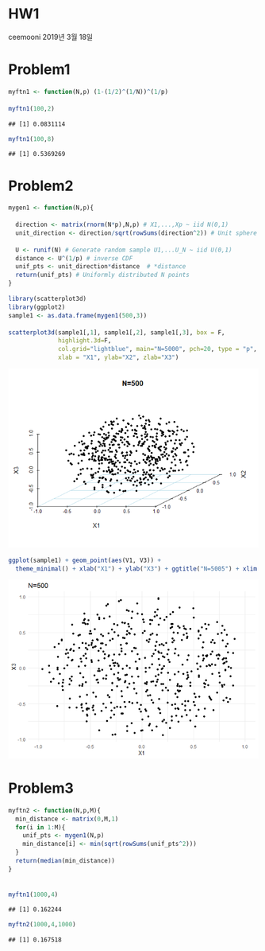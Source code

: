 HW1
================
ceemooni
2019년 3월 18일

Problem1
========

``` r
myftn1 <- function(N,p) (1-(1/2)^(1/N))^(1/p)

myftn1(100,2)
```

    ## [1] 0.0831114

``` r
myftn1(100,8)
```

    ## [1] 0.5369269

Problem2
========

``` r
mygen1 <- function(N,p){
  
  direction <- matrix(rnorm(N*p),N,p) # X1,...,Xp ~ iid N(0,1)
  unit_direction <- direction/sqrt(rowSums(direction^2)) # Unit sphere
  
  U <- runif(N) # Generate random sample U1,...U_N ~ iid U(0,1)
  distance <- U^(1/p) # inverse CDF
  unif_pts <- unit_direction*distance  # *distance
  return(unif_pts) # Uniformly distributed N points
}
```

``` r
library(scatterplot3d)
library(ggplot2)
sample1 <- as.data.frame(mygen1(500,3))

scatterplot3d(sample1[,1], sample1[,2], sample1[,3], box = F,
              highlight.3d=F,
              col.grid="lightblue", main="N=5000", pch=20, type = "p",
              xlab = "X1", ylab="X2", zlab="X3")
```

![](HW1_files/figure-markdown_github/unnamed-chunk-3-1.png)

``` r
ggplot(sample1) + geom_point(aes(V1, V3)) + 
  theme_minimal() + xlab("X1") + ylab("X3") + ggtitle("N=5005") + xlim(c(-1,1)) 
```

![](HW1_files/figure-markdown_github/unnamed-chunk-3-2.png)

Problem3
========

``` r
myftn2 <- function(N,p,M){
  min_distance <- matrix(0,M,1)
  for(i in 1:M){
    unif_pts <- mygen1(N,p)
    min_distance[i] <- min(sqrt(rowSums(unif_pts^2))) 
  }
  return(median(min_distance))
}


myftn1(1000,4)
```

    ## [1] 0.162244

``` r
myftn2(1000,4,1000)
```

    ## [1] 0.167518

